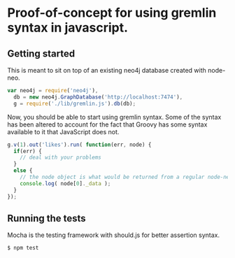 # Proof-of-concept for using gremlin syntax in javascript. 

## Getting started
This is meant to sit on top of an existing neo4j database created with node-neo.

```javascript
var neo4j = require('neo4j'),
  db = new neo4j.GraphDatabase('http://localhost:7474'),
  g = require('./lib/gremlin.js').db(db);
```

Now, you should be able to start using gremlin syntax.  Some of the syntax has been altered to account for the fact that Groovy has some syntax available to it that JavaScript does not.

```javascript
g.v(1).out('likes').run( function(err, node) {
  if(err) {
    // deal with your problems
  }
  else {
    // the node object is what would be returned from a regular node-neo query
    console.log( node[0]._data );
  }
});
```


## Running the tests
Mocha is the testing framework with should.js for better assertion syntax.

    $ npm test



